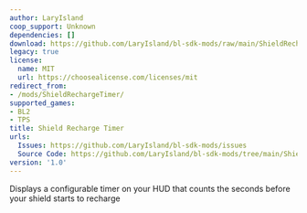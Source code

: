 ```yaml
---
author: LaryIsland
coop_support: Unknown
dependencies: []
download: https://github.com/LaryIsland/bl-sdk-mods/raw/main/ShieldRechargeTimer/ShieldRechargeTimer.zip
legacy: true
license:
  name: MIT
  url: https://choosealicense.com/licenses/mit
redirect_from:
- /mods/ShieldRechargeTimer/
supported_games:
- BL2
- TPS
title: Shield Recharge Timer
urls:
  Issues: https://github.com/LaryIsland/bl-sdk-mods/issues
  Source Code: https://github.com/LaryIsland/bl-sdk-mods/tree/main/ShieldRechargeTimer
version: '1.0'
---
```

Displays a configurable timer on your HUD that counts the seconds before your shield starts to recharge